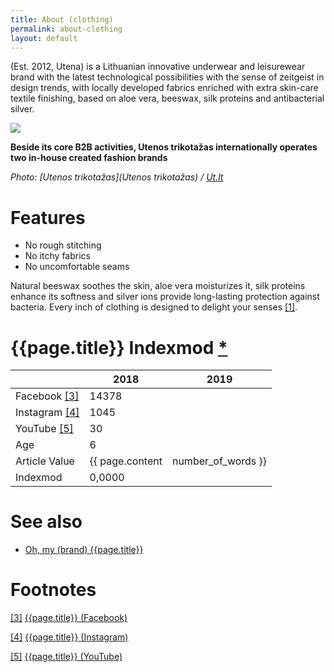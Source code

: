 ```yaml
---
title: About (clothing)
permalink: about-clothing
layout: default
---
```


(Est. 2012, Utena) is a Lithuanian innovative underwear and leisurewear brand with the latest technological possibilities with the sense of zeitgeist in design trends, with locally developed fabrics enriched with extra skin-care textile finishing, based on aloe vera, beeswax, silk proteins and antibacterial silver.

![](http://www.ut.lt/images/5a7d607cb31451356572fe94?w=860)

**Beside its core B2B activities, Utenos trikotažas internationally operates two in-house created fashion brands**

*Photo: [Utenos trikotažas](Utenos trikotažas) / [Ut.lt](http://www.ut.lt/our-brands)*

# Features

+ No rough stitching
+ No itchy fabrics
+ No uncomfortable seams

Natural beeswax soothes the skin, aloe vera moisturizes it, silk proteins enhance its softness and silver ions provide long-lasting protection against bacteria. Every inch of clothing is designed to delight your senses <span id="a1">[\[1\]](#f1)</span>.

# {{page.title}} Indexmod [*](indexmod)

||2018|2019|
|-|-|-|
|Facebook <span id="a3">[\[3\]](#f3)</span>|14378||
|Instagram <span id="a4">[\[4\]](#f4)</span>|1045||
|YouTube <span id="a5">[\[5\]](#f5)</span>|30||
|Age|6||
|Article Value|{{ page.content | number_of_words }}||
|Indexmod|0,0000||

# See also

+ [Oh, my (brand) {{page.title}}](oh-my-brand)


# Footnotes

[[3]](#a3) <span id="f3"></span> [{{page.title}} (Facebook)](https://www.facebook.com/458874717504645/posts/484048088320641/)

[[4]](#a4) <span id="f4"></span> [{{page.title}} (Instagram)](https://www.instagram.com/about_wear/)

[[5]](#a5) <span id="f5"></span> [{{page.title}} (YouTube)](https://www.youtube.com/channel/UCSAzrhCx9zxNY8vTjN8mqPg)
